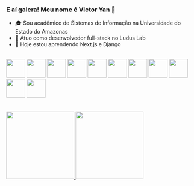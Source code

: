 ### E aí galera! Meu nome é Victor Yan 👋

- 🎓 Sou acadêmico de Sistemas de Informação na Universidade do Estado do Amazonas
- 🔭 Atuo como desenvolvedor full-stack no Ludus Lab
- 🌱 Hoje estou aprendendo Next.js e Django

<br/>
<div>
  <img width="50px" src="https://cdn.jsdelivr.net/gh/devicons/devicon/icons/react/react-original.svg" />
  <img width="50px" src="https://cdn.jsdelivr.net/gh/devicons/devicon/icons/vuejs/vuejs-original.svg" />
  <img width="50px" src="https://cdn.jsdelivr.net/gh/devicons/devicon/icons/nodejs/nodejs-original.svg" />
  <img width="50px" src="https://cdn.jsdelivr.net/gh/devicons/devicon/icons/python/python-original.svg" />
  <img width="50px" src="https://cdn.jsdelivr.net/gh/devicons/devicon/icons/javascript/javascript-original.svg" />
  <img width="50px" src="https://cdn.jsdelivr.net/gh/devicons/devicon/icons/java/java-original.svg" />
  <img width="50px" src="https://cdn.jsdelivr.net/gh/devicons/devicon/icons/android/android-original.svg" />
  <img width="50px" src="https://cdn.jsdelivr.net/gh/devicons/devicon/icons/materialui/materialui-original.svg" />
  <img width="50px" src="https://cdn.jsdelivr.net/gh/devicons/devicon/icons/git/git-original.svg" />
  <img width="50px" src="https://cdn.jsdelivr.net/gh/devicons/devicon/icons/mongodb/mongodb-original.svg" />
  <img width="50px" src="https://cdn.jsdelivr.net/gh/devicons/devicon/icons/mysql/mysql-original.svg" />
</div>
<br/>
<br/>
<div>
<a href="https://github.com/Victor7095">
<img height="180em" src="https://github-readme-stats-mz43-f7apb8bp4-victor7095.vercel.app/api/top-langs/?username=Victor7095&layout=compact&langs_count=7&theme=dracula"/>
<img height="180em" src="https://github-readme-stats-mz43-f7apb8bp4-victor7095.vercel.app/api?username=Victor7095&show_icons=true&theme=dracula&include_all_commits=true&count_private=true"/>
</div>
